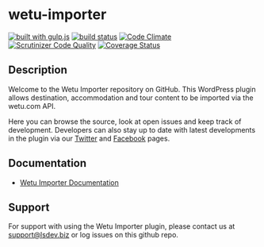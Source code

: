 # wetu-importer

[![built with gulp.js](https://img.shields.io/badge/built%20with-gulp.js-green.svg)](http://gulpjs.com/) [![build status](https://travis-ci.org/lightspeeddevelopment/wetu-importer.svg?branch=master)](https://travis-ci.org/lightspeeddevelopment/wetu-importer) [![Code Climate](https://codeclimate.com/github/lightspeeddevelopment/tour-operator/badges/gpa.svg)](https://codeclimate.com/github/lightspeeddevelopment/tour-operator) [![Scrutinizer Code Quality](https://scrutinizer-ci.com/g/lightspeeddevelopment/wetu-importer/badges/quality-score.png?b=master)](https://scrutinizer-ci.com/g/lightspeeddevelopment/wetu-importer/?branch=master) [![Coverage Status](https://coveralls.io/repos/github/lightspeeddevelopment/wetu-importer/badge.svg?branch=master)](https://coveralls.io/github/lightspeeddevelopment/wetu-importer?branch=master)

## Description

Welcome to the Wetu Importer repository on GitHub. This WordPress plugin allows destination, accommodation and tour content to be imported via the wetu.com API. 

Here you can browse the source, look at open issues and keep track of development. Developers can also stay up to date with latest developments in the plugin via our [Twitter](https://twitter.com/lightspeedwp) and [Facebook](https://www.facebook.com/LightSpeedWordPressDevelopment) pages.

## Documentation

* [Wetu Importer Documentation](https://www.lsdev.biz/documentation/wetu-importer/) 

## Support

For support with using the Wetu Importer plugin, please contact us at support@lsdev.biz or log issues on this github repo. 
